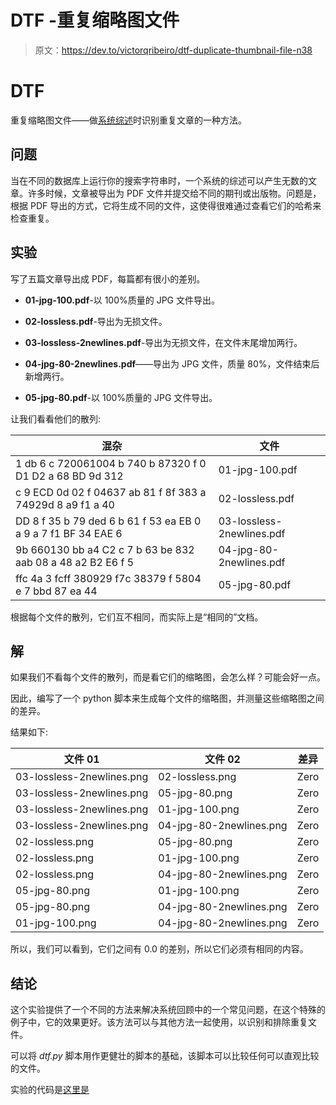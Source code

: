 # DTF -重复缩略图文件

> 原文：<https://dev.to/victorqribeiro/dtf-duplicate-thumbnail-file-n38>

# DTF

重复缩略图文件——做[系统综述](https://en.wikipedia.org/wiki/Systematic_review)时识别重复文章的一种方法。

## 问题

当在不同的数据库上运行你的搜索字符串时，一个系统的综述可以产生无数的文章。许多时候，文章被导出为 PDF 文件并提交给不同的期刊或出版物。问题是，根据 PDF 导出的方式，它将生成不同的文件，这使得很难通过查看它们的哈希来检查重复。

## 实验

写了五篇文章导出成 PDF，每篇都有很小的差别。

*   **01-jpg-100.pdf**-以 100%质量的 JPG 文件导出。

*   **02-lossless.pdf**-导出为无损文件。

*   **03-lossless-2newlines.pdf**-导出为无损文件，在文件末尾增加两行。

*   **04-jpg-80-2newlines.pdf**——导出为 JPG 文件，质量 80%，文件结束后新增两行。

*   **05-jpg-80.pdf**-以 100%质量的 JPG 文件导出。

让我们看看他们的散列:

| 混杂 | 文件 |
| --- | --- |
| 1 db 6 c 720061004 b 740 b 87320 f 0 D1 D2 a 68 BD 9d 312 | 01-jpg-100.pdf |
| c 9 ECD 0d 02 f 04637 ab 81 f 8f 383 a 74929d 8 a9 f1 a 40 | 02-lossless.pdf |
| DD 8 f 35 b 79 ded 6 b 61 f 53 ea EB 0 a 9 a 7 f1 BF 34 EAE 6 | 03-lossless-2newlines.pdf |
| 9b 660130 bb a4 C2 c 7 b 63 be 832 aab 08 a 48 a2 B2 E6 f 5 | 04-jpg-80-2newlines.pdf |
| ffc 4a 3 fcff 380929 f7c 38379 f 5804 e 7 bbd 87 ea 44 | 05-jpg-80.pdf |

根据每个文件的散列，它们互不相同，而实际上是“相同的”文档。

## 解

如果我们不看每个文件的散列，而是看它们的缩略图，会怎么样？可能会好一点。

因此，编写了一个 python 脚本来生成每个文件的缩略图，并测量这些缩略图之间的差异。

结果如下:

| 文件 01 | 文件 02 | 差异 |
| --- | --- | --- |
| 03-lossless-2newlines.png | 02-lossless.png | Zero |
| 03-lossless-2newlines.png | 05-jpg-80.png | Zero |
| 03-lossless-2newlines.png | 01-jpg-100.png | Zero |
| 03-lossless-2newlines.png | 04-jpg-80-2newlines.png | Zero |
| 02-lossless.png | 05-jpg-80.png | Zero |
| 02-lossless.png | 01-jpg-100.png | Zero |
| 02-lossless.png | 04-jpg-80-2newlines.png | Zero |
| 05-jpg-80.png | 01-jpg-100.png | Zero |
| 05-jpg-80.png | 04-jpg-80-2newlines.png | Zero |
| 01-jpg-100.png | 04-jpg-80-2newlines.png | Zero |

所以，我们可以看到，它们之间有 0.0 的差别，所以它们必须有相同的内容。

## 结论

这个实验提供了一个不同的方法来解决系统回顾中的一个常见问题，在这个特殊的例子中，它的效果更好。该方法可以与其他方法一起使用，以识别和排除重复文件。

可以将 *dtf.py* 脚本用作更健壮的脚本的基础，该脚本可以比较任何可以直观比较的文件。

实验的代码是[这里是](https://github.com/victorqribeiro/dtf/)